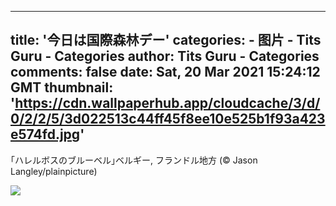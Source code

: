 
---
title: '今日は国際森林デー'
categories: 
    - 图片
    - Tits Guru - Categories
author: Tits Guru - Categories
comments: false
date: Sat, 20 Mar 2021 15:24:12 GMT
thumbnail: 'https://cdn.wallpaperhub.app/cloudcache/3/d/0/2/2/5/3d022513c44ff45f8ee10e525b1f93a423e574fd.jpg'
---

<div>   
<p>｢ハレルボスのブルーベル｣ベルギー, フランドル地方 (© Jason Langley/plainpicture)</p><img src="https://cdn.wallpaperhub.app/cloudcache/3/d/0/2/2/5/3d022513c44ff45f8ee10e525b1f93a423e574fd.jpg" referrerpolicy="no-referrer">  
</div>
            